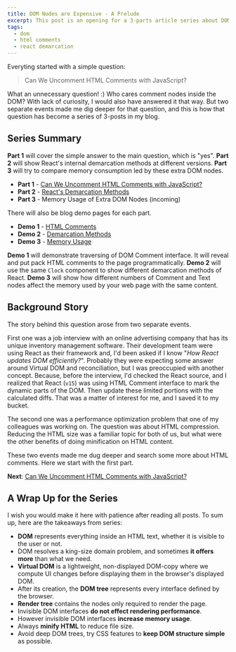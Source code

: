 ```yaml
---
title: DOM Nodes are Expensive - A Prelude
excerpt: This post is an opening for a 3-parts article series about DOM interfaces.
tags:
  - dom
  - html comments
  - react demarcation
---
```


Everyting started with a simple question:

> Can We Uncomment HTML Comments with JavaScript?

What an unnecessary question! :) Who cares comment nodes inside the DOM? With lack of curiosity, I would also have answered it that way. But two separate events made me dig deeper for that question, and this is how that question has become a series of 3-posts in my blog.

## Series Summary

**Part 1** will cover the simple answer to the main question, which is "yes". **Part 2** will show React's internal demarcation methods at different versions. **Part 3** will try to compare memory consumption led by these extra DOM nodes.

- **Part 1** - [Can We Uncomment HTML Comments with JavaScript?](https://xkema.github.io/2020/can-we-uncomment-html-comments-with-javascript "Part 1 - Can We Uncomment HTML Comments with JavaScript?")
- **Part 2** - [React's Demarcation Methods](https://xkema.github.io/2020/react-s-demarcation-methods "Part 2 - React's Demarcation Methods")
- **Part 3** - Memory Usage of Extra DOM Nodes (incoming)

There will also be blog demo pages for each part.

- **Demo 1** - [HTML Comments](https://xkema.github.io/blog-demo-dom-nodes-are-expensive/html-comments "Demo 1 - HTML Comments")
- **Demo 2** - [Demarcation Methods](https://xkema.github.io/blog-demo-dom-nodes-are-expensive/demarcation-methods "Demo 2 - Demarcation Methods")
- **Demo 3** - [Memory Usage](https://xkema.github.io/blog-demo-dom-nodes-are-expensive/memory-usage "Demo 3 - Memory Usage")

**Demo 1** will demonstrate traversing of DOM Comment interface. It will reveal and put pack HTML comments to the page programmatically. **Demo 2** will use the same `Clock` component to show different demarcation methods of React. **Demo 3** will show how different numbers of Comment and Text nodes affect the memory used by your web page with the same content.

## Background Story

The story behind this question arose from two separate events.

First one was a job interview with an online advertising company that has its unique inventory management software. Their development team were using React as their framework and, I'd been asked if I know "*How React updates DOM efficiently?*". Probably they were expecting some answer around Virtual DOM and reconciliation, but I was preoccupied with another concept. Because, before the interview, I'd checked the React source, and I realized that React (`v15`) was using HTML Comment interface to mark the dynamic parts of the DOM. Then update these limited portions with the calculated diffs. That was a matter of interest for me, and I saved it to my bucket.

The second one was a performance optimization problem that one of my colleagues was working on. The question was about HTML compression. Reducing the HTML size was a familiar topic for both of us, but what were the other benefits of doing minification on HTML content.

These two events made me dug deeper and search some more about HTML comments. Here we start with the first part.

**Next**: [Can We Uncomment HTML Comments with JavaScript?](https://xkema.github.io/2020/can-we-uncomment-html-comments-with-javascript "Part 1 - Can We Uncomment HTML Comments with JavaScript?")

## A Wrap Up for the Series

I wish you would make it here with patience after reading all posts. To sum up, here are the takeaways from series:

- **DOM** represents everything inside an HTML text, whether it is visible to the user or not.
- DOM resolves a king-size domain problem, and sometimes **it offers more** than what we need.
- **Virtual DOM** is a lightweight, non-displayed DOM-copy where we compute UI changes before displaying them in the browser's displayed DOM.
- After its creation, the **DOM tree** represents every interface defined by the browser.
- **Render tree** contains the nodes only required to render the page.
- Invisible DOM interfaces **do not effect rendering performance**.
- However invisible DOM interfaces **increase memory usage**.
- Always **minify HTML** to reduce file size.
- Avoid deep DOM trees, try CSS features to **keep DOM structure simple** as possible.